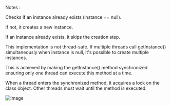 Notes :

Checks if an instance already exists (instance == null).

If not, it creates a new instance.

If an instance already exists, it skips the creation step.

This implementation is not thread-safe. If multiple threads call getInstance() simultaneously when instance is null, it's possible to create multiple instances.

This is achieved by making the getInstance() method synchronized ensuring only one thread can execute this method at a time.

When a thread enters the synchronized method, it acquires a lock on the class object. Other threads must wait until the method is executed.


![image](https://github.com/user-attachments/assets/02d7d0cb-83dd-44a2-bc43-f02d1104182b)

